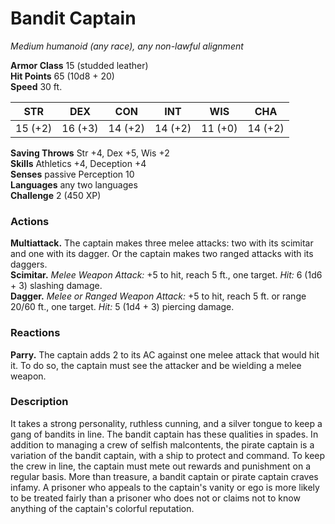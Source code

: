 # Bandit Captain 
_Medium humanoid (any race), any non-lawful alignment_

**Armor Class** 15 (studded leather)    
**Hit Points** 65 (10d8 + 20)    
**Speed** 30 ft. 

| STR     | DEX     | CON     | INT     | WIS     | CHA     |
|---------|---------|---------|---------|---------|---------|
| 15 (+2) | 16 (+3) | 14 (+2) | 14 (+2) | 11 (+0) | 14 (+2) |   

**Saving Throws** Str +4, Dex +5, Wis +2    
**Skills** Athletics +4, Deception +4    
**Senses** passive Perception 10    
**Languages** any two languages    
**Challenge** 2 (450 XP) 

### Actions 
**Multiattack.** The captain makes three melee attacks: two with its scimitar and one with its dagger. Or the captain makes two ranged attacks with its daggers.    
**Scimitar.** _Melee Weapon Attack:_ +5 to hit, reach 5 ft., one target. _Hit:_ 6 (1d6 + 3) slashing damage.    
**Dagger.** _Melee or _Ranged Weapon Attack:__ +5 to hit, reach 5 ft. or range 20/60 ft., one target. _Hit:_ 5 (1d4 + 3) piercing damage. 

### Reactions 
**Parry.** The captain adds 2 to its AC against one melee attack that would hit it. To do so, the captain must see the attacker and be wielding a melee weapon. 

### Description
It takes a strong personality, ruthless cunning, and a silver tongue to keep a gang of bandits in line. The bandit captain has these qualities in spades. In addition to managing a crew of selfish malcontents, the pirate captain is a variation of the bandit captain, with a ship to protect and command. To keep the crew in line, the captain must mete out rewards and punishment on a regular basis. More than treasure, a bandit captain or pirate captain craves infamy. A prisoner who appeals to the captain's vanity or ego is more likely to be treated fairly than a prisoner who does not or claims not to know anything of the captain's colorful reputation. 
